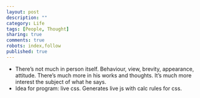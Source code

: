 ```yaml
---
layout: post
description: ""
category: Life
tags: [People, Thought]
sharing: true
comments: true
robots: index,follow
published: true
---
```


* There’s not much in person itself. Behaviour, view, brevity, appearance, attitude. There’s much more in his works and thoughts. It’s much more interest the subject of what he says.
* Idea for program: live css. Generates live js with calc rules for css.
